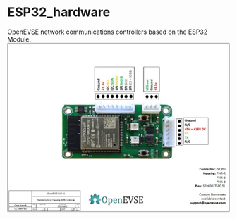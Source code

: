 # ESP32_hardware
OpenEVSE network communications controllers based on the ESP32 Module.
<img src="https://github.com/OpenEVSE/ESP32_hardware/blob/main/OpenEVSE_WiFi/OpenEVSE_ESP32_WiFi.jpg" alt="OpenEVSE WiFi controller">
